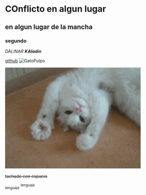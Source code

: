 # COnflicto en algun lugar 

## en algun lugar de la mancha
### segundo
_DALINAR_
***KAladin***

[github](https://github.com/)
![GatoPulpo](https://myoctocat.com/assets/images/base-octocat.svg)




![gatoCreo](./gif/giphy.gif)

 ~~tachado con espacio~~


<sub>lenguaje</sub>
<sup>lenguaje</sup>
